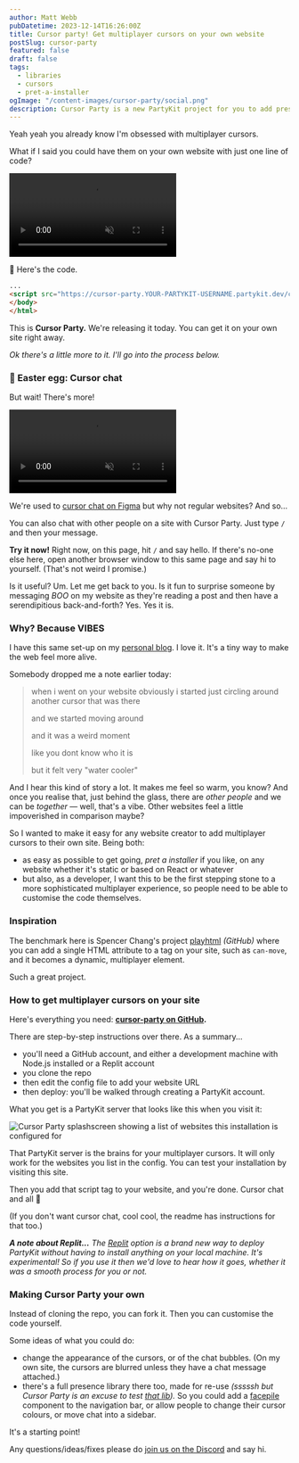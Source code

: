 ```yaml
---
author: Matt Webb
pubDatetime: 2023-12-14T16:26:00Z
title: Cursor party! Get multiplayer cursors on your own website
postSlug: cursor-party
featured: false
draft: false
tags:
  - libraries
  - cursors
  - pret-a-installer
ogImage: "/content-images/cursor-party/social.png"
description: Cursor Party is a new PartyKit project for you to add presence to your website (even static sites) with a single script tag. Oh and it has cursor chat too.
---
```


Yeah yeah you already know I'm obsessed with multiplayer cursors.

What if I said you could have them on your own website with just one line of code?

<video autoplay muted loop src="/content-images/cursor-party/cursors-in-use-sm.mp4"></video>

👀 Here's the code.

```html
...
<script src="https://cursor-party.YOUR-PARTYKIT-USERNAME.partykit.dev/cursors.js"></script>
</body>
</html>
```

This is **Cursor Party.** We're releasing it today. You can get it on your own site right away.

_Ok there's a little more to it. I'll go into the process below._

### 🎈 Easter egg: Cursor chat

But wait! There's more!

<video autoplay muted loop src="/content-images/cursor-party/cursor-chat-sm.mp4"></video>

We're used to [cursor chat on Figma](https://help.figma.com/hc/en-us/articles/1500004414842-Send-messages-with-cursor-chat) but why not regular websites? And so...

You can also chat with other people on a site with Cursor Party. Just type `/` and then your message.

**Try it now!** Right now, on this page, hit `/` and say hello. If there's no-one else here, open another browser window to this same page and say hi to yourself. (That's not weird I promise.)

Is it useful? Um. Let me get back to you. Is it fun to surprise someone by messaging _BOO_ on my website as they're reading a post and then have a serendipitious back-and-forth? Yes. Yes it is.

### Why? Because VIBES

I have this same set-up on my [personal blog](https://interconnected.org/home/). I love it. It's a tiny way to make the web feel more alive.

Somebody dropped me a note earlier today:

> when i went on your website obviously i started just circling around another cursor that was there
>
> and we started moving around
>
> and it was a weird moment
>
> like you dont know who it is
>
> but it felt very "water cooler"

And I hear this kind of story a lot. It makes me feel so warm, you know? And once you realise that, just behind the glass, there are _other people_ and we can be _together_ — well, that's a vibe. Other websites feel a little impoverished in comparison maybe?

So I wanted to make it easy for any website creator to add multiplayer cursors to their own site. Being both:

- as easy as possible to get going, _pret a installer_ if you like, on any website whether it's static or based on React or whatever
- but also, as a developer, I want this to be the first stepping stone to a more sophisticated multiplayer experience, so people need to be able to customise the code themselves.

### Inspiration

The benchmark here is Spencer Chang's project [playhtml](https://github.com/spencerc99/playhtml) _(GitHub)_ where you can add a single HTML attribute to a tag on your site, such as `can-move`, and it becomes a dynamic, multiplayer element.

Such a great project.

### How to get multiplayer cursors on your site

Here's everything you need: **[cursor-party on GitHub](https://github.com/partykit/cursor-party).**

There are step-by-step instructions over there. As a summary...

- you'll need a GitHub account, and either a development machine with Node.js installed or a Replit account
- you clone the repo
- then edit the config file to add your website URL
- then deploy: you'll be walked through creating a PartyKit account.

What you get is a PartyKit server that looks like this when you visit it:

![Cursor Party splashscreen showing a list of websites this installation is configured for](/content-images/cursor-party/cursor-party-backend.png)

That PartyKit server is the brains for your multiplayer cursors. It will only work for the websites you list in the config. You can test your installation by visiting this site.

Then you add that script tag to your website, and you're done. Cursor chat and all 🎉

(If you don't want cursor chat, cool cool, the readme has instructions for that too.)

_**A note about Replit...** The [Replit](https://replit.com/) option is a brand new way to deploy PartyKit without having to install anything on your local machine. It's experimental! So if you use it then we'd love to hear how it goes, whether it was a smooth process for you or not._

### Making Cursor Party your own

Instead of cloning the repo, you can fork it. Then you can customise the code yourself.

Some ideas of what you could do:

- change the appearance of the cursors, or of the chat bubbles. (On my own site, the cursors are blurred unless they have a chat message attached.)
- there's a full presence library there too, made for re-use _(sssssh but Cursor Party is an excuse to test [that lib](https://github.com/partykit/cursor-party/tree/main/src/presence))._ So you could add a [facepile](https://interconnected.org/more/2023/partykit/facepiles.html) component to the navigation bar, or allow people to change their cursor colours, or move chat into a sidebar.

It's a starting point!

Any questions/ideas/fixes please do [join us on the Discord](https://discord.gg/GJwKKTcQ7W) and say hi.
